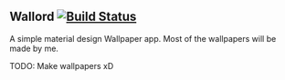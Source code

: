 ## Wallord [![Build Status](https://travis-ci.org/FireLord1/wallord.svg?branch=master)](https://travis-ci.org/FireLord1/wallord)

A simple material design Wallpaper app. Most of the wallpapers will be made by me.

TODO: Make wallpapers xD